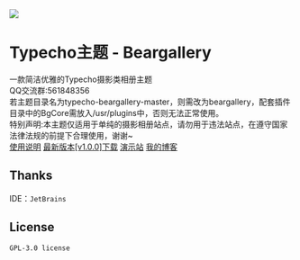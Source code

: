 <img src="https://i.ibb.co/wJCdLm5/screenshot-2.png">
<h1>Typecho主题 - Beargallery</h1>
一款简洁优雅的Typecho摄影类相册主题<br>
QQ交流群:561848356<br>
<a>若主题目录名为typecho-beargallery-master，则需改为beargallery，配套插件目录中的BgCore需放入/usr/plugins中，否则无法正常使用。</a><br>
<a>特别声明:本主题仅适用于单纯的摄影相册站点，请勿用于违法站点，在遵守国家法律法规的前提下合理使用，谢谢~</a><br>
<a href = "https://www.bearnotion.ru/typecho-beardocs.html">使用说明</a>
<a href = "https://github.com/whitebearcode/typecho-beargallery/releases/download/v1.0.0/Beardocs_v1.0.0.release.zip">最新版本[v1.0.0]下载</a>
<a href = "https://beargallery.typecho.ru/">演示站</a>
<a href = "https://www.bearnotion.ru/">我的博客</a><br>
<h2>Thanks</h2>
IDE：<code>JetBrains</code>
<h2>License</h2>
<code>GPL-3.0 license</code>
